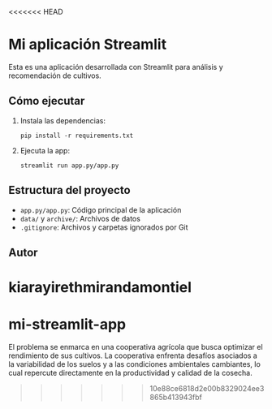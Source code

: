 <<<<<<< HEAD
# Mi aplicación Streamlit

Esta es una aplicación desarrollada con Streamlit para análisis y recomendación de cultivos.

## Cómo ejecutar

1. Instala las dependencias:
   ```
   pip install -r requirements.txt
   ```
2. Ejecuta la app:
   ```
   streamlit run app.py/app.py
   ```

## Estructura del proyecto
- `app.py/app.py`: Código principal de la aplicación
- `data/` y `archive/`: Archivos de datos
- `.gitignore`: Archivos y carpetas ignorados por Git

## Autor
kiarayirethmirandamontiel
=======
# mi-streamlit-app
El problema se enmarca en una cooperativa agrícola que busca optimizar el rendimiento de sus cultivos. La cooperativa enfrenta desafíos asociados a la variabilidad de los suelos y a las condiciones ambientales cambiantes, lo cual repercute directamente en la productividad y calidad de la cosecha.
>>>>>>> 10e88ce6818d2e00b8329024ee3865b413943fbf
